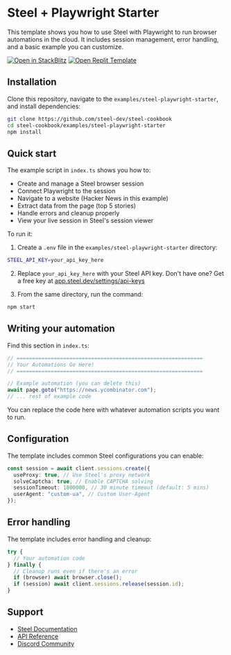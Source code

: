 # Steel + Playwright Starter

This template shows you how to use Steel with Playwright to run browser automations in the cloud. It includes session management, error handling, and a basic example you can customize.

[![Open in StackBlitz](https://developer.stackblitz.com/img/open_in_stackblitz.svg)](https://stackblitz.com/edit/steel-playwright-starter?file=README.md)
[![Open Replit Template](https://replit.com/badge/github/@steel-dev/steel-playwright-starter)](https://replit.com/@steel-dev/steel-playwright-starter?v=1)

## Installation

Clone this repository, navigate to the `examples/steel-playwright-starter`, and install dependencies:

```bash
git clone https://github.com/steel-dev/steel-cookbook
cd steel-cookbook/examples/steel-playwright-starter
npm install
```

## Quick start

The example script in `index.ts` shows you how to:

- Create and manage a Steel browser session
- Connect Playwright to the session
- Navigate to a website (Hacker News in this example)
- Extract data from the page (top 5 stories)
- Handle errors and cleanup properly
- View your live session in Steel's session viewer

To run it:

1. Create a `.env` file in the `examples/steel-playwright-starter` directory:

```bash
STEEL_API_KEY=your_api_key_here
```

2. Replace `your_api_key_here` with your Steel API key. Don't have one? Get a free key at [app.steel.dev/settings/api-keys](https://app.steel.dev/settings/api-keys)

3. From the same directory, run the command:

```bash
npm start
```

## Writing your automation

Find this section in `index.ts`:

```typescript
// ============================================================
// Your Automations Go Here!
// ============================================================

// Example automation (you can delete this)
await page.goto("https://news.ycombinator.com");
// ... rest of example code
```

You can replace the code here with whatever automation scripts you want to run.

## Configuration

The template includes common Steel configurations you can enable:

```typescript
const session = await client.sessions.create({
  useProxy: true, // Use Steel's proxy network
  solveCaptcha: true, // Enable CAPTCHA solving
  sessionTimeout: 1800000, // 30 minute timeout (default: 5 mins)
  userAgent: "custom-ua", // Custom User-Agent
});
```

## Error handling

The template includes error handling and cleanup:

```typescript
try {
  // Your automation code
} finally {
  // Cleanup runs even if there's an error
  if (browser) await browser.close();
  if (session) await client.sessions.release(session.id);
}
```

## Support

- [Steel Documentation](https://docs.steel.dev)
- [API Reference](https://docs.steel.dev/api-reference)
- [Discord Community](https://discord.gg/steel-dev)
